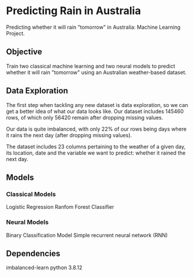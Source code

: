 # Predicting Rain in Australia
Predicting whether it will rain "tomorrow" in Australia: Machine Learning Project.

## Objective
Train two classical machine learning and two neural models to predict whether it will rain "tomorrow" using an Australian weather-based dataset.

## Data Exploration 
The first step when tackling any new dataset is data exploration, so we can get a better idea of what our data looks like. Our dataset includes 145460 rows, of which only 56420 remain after dropping missing values. 

Our data is quite imbalanced, with only 22% of our rows being days where it rains the next day (after dropping missing values).

The dataset includes 23 columns pertaining to the weather of a given day, its location, date and the variable we want to predict: whether it rained the next day. 

## Models
### Classical Models
Logistic Regression 
Ranfom Forest Classifier

### Neural Models
Binary Classification Model
Simple recurrent neural network (RNN)

## Dependencies
imbalanced-learn
python 3.8.12
